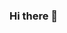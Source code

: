 ### Hi there 👋

<!--
**kondibhanu9/kondibhanu9** is a ✨ _special_ ✨ repository because its `README.md` (this file) appears on your GitHub profile.

Here are some ideas to get you started:

- 🔭 I’m currently studying in ...
     * Aditya engineering college
- 🌱 I’m currently learning ...
     * source code management using git and github
- 👯 I’m looking to collaborate on ...
- 🤔 I’m looking for help with ...
     
- 💬 Ask me about ...
- 📫 How to reach me: ...
    * a.kothapalli,annavaram
- 😄 Pronouns: ...
- ⚡ Fun fact: ...
-->

